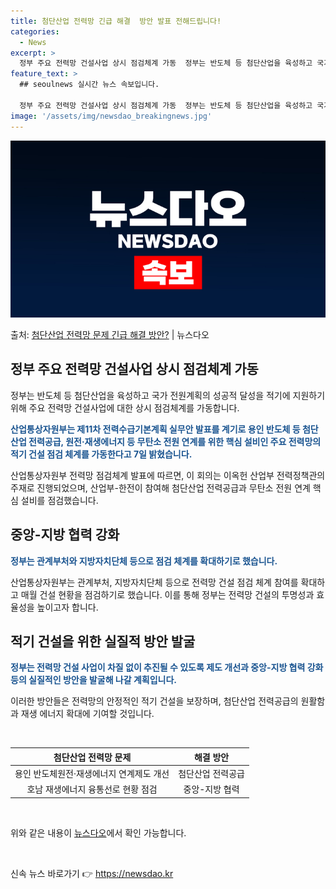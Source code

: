 ```yaml
---
title: 첨단산업 전력망 긴급 해결  방안 발표 전해드립니다!
categories:
  - News
excerpt: >
  정부 주요 전력망 건설사업 상시 점검체계 가동  정부는 반도체 등 첨단산업을 육성하고 국가 전원계획의 성공적…
feature_text: >
  ## seoulnews 실시간 뉴스 속보입니다.

  정부 주요 전력망 건설사업 상시 점검체계 가동  정부는 반도체 등 첨단산업을 육성하고 국가 전원계획의 성공적…
image: '/assets/img/newsdao_breakingnews.jpg'
---
```


![뉴스다오 속보](/assets/img/newsdao_breakingnews.jpg)

<p>출처: <a href="https://newsdao.kr/4127" rel="dofollow">첨단산업 전력망 문제 긴급 해결 방안?</a> | 뉴스다오</p>

<h2 data-ke-size="size26">정부 주요 전력망 건설사업 상시 점검체계 가동</h2>
<p data-ke-size="size16">정부는 반도체 등 첨단산업을 육성하고 국가 전원계획의 성공적 달성을 적기에 지원하기 위해 주요 전력망 건설사업에 대한 상시 점검체계를 가동합니다.</p>
<p data-ke-size="size16"><b><span style="color: #1a5490;">산업통상자원부는 제11차 전력수급기본계획 실무안 발표를 계기로 용인 반도체 등 첨단산업 전력공급, 원전·재생에너지 등 무탄소 전원 연계를 위한 핵심 설비인 주요 전력망의 적기 건설 점검 체계를 가동한다고 7일 밝혔습니다.</span></b></p>
<p data-ke-size="size16">산업통상자원부 전력망 점검체계 발표에 따르면, 이 회의는 이옥헌 산업부 전력정책관의 주재로 진행되었으며, 산업부-한전이 참여해 첨단산업 전력공급과 무탄소 전원 연계 핵심 설비를 점검했습니다.</p>

<h2 data-ke-size="size26">중앙-지방 협력 강화</h2>
<p data-ke-size="size16"><b><span style="color: #1a5490;">정부는 관계부처와 지방자치단체 등으로 점검 체계를 확대하기로 했습니다.</span></b></p>
<p data-ke-size="size16">산업통상자원부는 관계부처, 지방자치단체 등으로 전력망 건설 점검 체계 참여를 확대하고 매월 건설 현황을 점검하기로 했습니다. 이를 통해 정부는 전력망 건설의 투명성과 효율성을 높이고자 합니다.</p>

<h2 data-ke-size="size26">적기 건설을 위한 실질적 방안 발굴</h2>
<p data-ke-size="size16"><b><span style="color: #1a5490;">정부는 전력망 건설 사업이 차질 없이 추진될 수 있도록 제도 개선과 중앙-지방 협력 강화 등의 실질적인 방안을 발굴해 나갈 계획입니다.</span></b></p>
<p data-ke-size="size16">이러한 방안들은 전력망의 안정적인 적기 건설을 보장하며, 첨단산업 전력공급의 원활함과 재생 에너지 확대에 기여할 것입니다.</p>

<p data-ke-size="size16">&nbsp;</p>
<table>
	<thead>
		<tr>
			<th style="text-align: center;">첨단산업 전력망 문제</th>
			<th style="text-align: center;">해결 방안</th>
		</tr>
	</thead>
	<tbody>
		<tr>
			<td style="text-align: center;">용인 반도체원전·재생에너지 연계제도 개선</td>
			<td style="text-align: center;">첨단산업 전력공급</td>
		</tr>
		<tr>
			<td style="text-align: center;">호남 재생에너지 융통선로 현황 점검</td>
			<td style="text-align: center;">중앙-지방 협력</td>
		</tr>
	</tbody>
</table>
<p data-ke-size="size16">&nbsp;</p>
<p data-ke-size="size16">위와 같은 내용이 <a href="https://newsdao.kr/4127">뉴스다오</a>에서 확인 가능합니다.</p>
<p data-ke-size="size16">&nbsp;</p> 

신속 뉴스 바로가기 👉 <a href="https://newsdao.kr" rel="dofollow">https://newsdao.kr</a>



